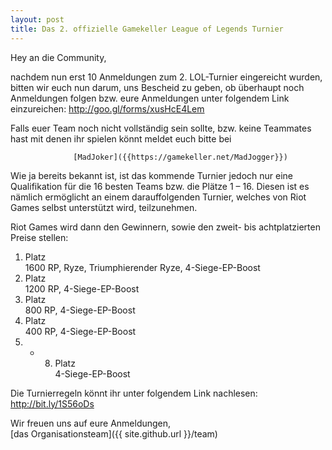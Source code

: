 ```yaml
---
layout: post
title: Das 2. offizielle Gamekeller League of Legends Turnier
---
```


Hey an die Community,              

nachdem nun erst 10 Anmeldungen zum 2. LOL-Turnier eingereicht wurden,
bitten wir euch nun darum, uns Bescheid zu geben, ob überhaupt noch Anmeldungen folgen
bzw. eure Anmeldungen unter folgendem Link einzureichen: http://goo.gl/forms/xusHcE4Lem

Falls euer Team noch nicht vollständig sein sollte,
bzw. keine Teammates hast mit denen ihr spielen könnt meldet euch bitte bei

                  [MadJoker]({{https://gamekeller.net/MadJogger}})
 

Wie ja bereits bekannt ist, ist das kommende Turnier jedoch nur eine Qualifikation 
für die 16 besten Teams bzw. die Plätze 1 – 16. 
Diesen ist es nämlich ermöglicht an einem darauffolgenden Turnier,
welches von Riot Games selbst unterstützt wird, teilzunehmen.

Riot Games wird dann den Gewinnern, sowie den zweit- bis achtplatzierten Preise stellen:


1. Platz      
1600 RP, Ryze, Triumphierender Ryze, 4-Siege-EP-Boost
2. Platz       
1200 RP, 4-Siege-EP-Boost
3. Platz      
800 RP, 4-Siege-EP-Boost
4. Platz        
400 RP, 4-Siege-EP-Boost
5. -  8. Platz    
4-Siege-EP-Boost
 
 
 
Die Turnierregeln könnt ihr unter folgendem Link nachlesen:  http://bit.ly/1S56oDs


Wir freuen uns auf eure Anmeldungen,<br>
[das Organisationsteam]({{ site.github.url }}/team)
